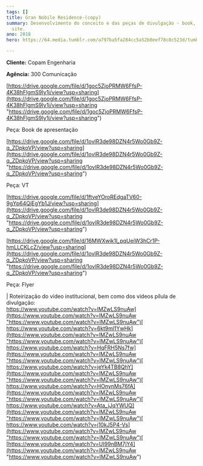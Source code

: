 ```yaml
---
tags: []
title: Gran Nobile Residence-(copy)
summary: Desenvolvimento do conceito e das peças de divulgação - book, flyer, VT,
  site.
ano: 2018
hero: https://64.media.tumblr.com/a797ba5fa284cc5a52b8eef78c8c523d/tumblr_n0sns6x6X31tsd7eso2_500.jpg

---
```

**Cliente:** Copam Engenharia

**Agência:** 300 Comunicação

[https://drive.google.com/file/d/1goc5ZjoPRMW6FfsP-4K38hFlgmS9Iy1j/view?usp=sharing](https://drive.google.com/file/d/1goc5ZjoPRMW6FfsP-4K38hFlgmS9Iy1j/view?usp=sharing "https://drive.google.com/file/d/1goc5ZjoPRMW6FfsP-4K38hFlgmS9Iy1j/view?usp=sharing")

Peça: Book de apresentação

[https://drive.google.com/file/d/1ovlR3de98DZN4r5Wo0Gb9Z-q_ZDpkoVP/view?usp=sharing](https://drive.google.com/file/d/1ovlR3de98DZN4r5Wo0Gb9Z-q_ZDpkoVP/view?usp=sharing "https://drive.google.com/file/d/1ovlR3de98DZN4r5Wo0Gb9Z-q_ZDpkoVP/view?usp=sharing")

Peça: VT

[https://drive.google.com/file/d/1ftveYOroREdgaTV60-9gYp64QjEgYb1J/view?usp=sharing](https://drive.google.com/file/d/1ovlR3de98DZN4r5Wo0Gb9Z-q_ZDpkoVP/view?usp=sharing "https://drive.google.com/file/d/1ovlR3de98DZN4r5Wo0Gb9Z-q_ZDpkoVP/view?usp=sharing")

[https://drive.google.com/file/d/16MWXwik1l_pqUeiW3hCr1P-hmLLCKLcZ/view?usp=sharing](https://drive.google.com/file/d/1ovlR3de98DZN4r5Wo0Gb9Z-q_ZDpkoVP/view?usp=sharing "https://drive.google.com/file/d/1ovlR3de98DZN4r5Wo0Gb9Z-q_ZDpkoVP/view?usp=sharing")

Peça: Flyer

  
| Roteirização do vídeo institucional, bem como dos vídeos pílula de divulgação:  
[https://www.youtube.com/watch?v=lMZwLS9nuAw](https://www.youtube.com/watch?v=lMZwLS9nuAw "https://www.youtube.com/watch?v=lMZwLS9nuAw")[  
](https://www.youtube.com/watch?v=lMZwLS9nuAw)[https://www.youtube.com/watch?v=6kt9ml1YwHk](https://www.youtube.com/watch?v=lMZwLS9nuAw "https://www.youtube.com/watch?v=lMZwLS9nuAw")[  
](https://www.youtube.com/watch?v=6kt9ml1YwHk)[https://www.youtube.com/watch?v=HqFRH5Ns7fw](https://www.youtube.com/watch?v=lMZwLS9nuAw "https://www.youtube.com/watch?v=lMZwLS9nuAw")[  
](https://www.youtube.com/watch?v=HqFRH5Ns7fw)[https://www.youtube.com/watch?v=jeYk4TB8QhY](https://www.youtube.com/watch?v=lMZwLS9nuAw "https://www.youtube.com/watch?v=lMZwLS9nuAw")[  
](https://www.youtube.com/watch?v=jeYk4TB8QhY)[https://www.youtube.com/watch?v=HOnynMs76fA](https://www.youtube.com/watch?v=lMZwLS9nuAw "https://www.youtube.com/watch?v=lMZwLS9nuAw")[  
](https://www.youtube.com/watch?v=HOnynMs76fA)[https://www.youtube.com/watch?v=Ata_jJqYWUQ](https://www.youtube.com/watch?v=lMZwLS9nuAw "https://www.youtube.com/watch?v=lMZwLS9nuAw")[  
](https://www.youtube.com/watch?v=Ata_jJqYWUQ)[https://www.youtube.com/watch?v=j10kJ5P4-Vs](https://www.youtube.com/watch?v=lMZwLS9nuAw "https://www.youtube.com/watch?v=lMZwLS9nuAw")[  
](https://www.youtube.com/watch?v=j10kJ5P4-Vs)[https://www.youtube.com/watch?v=UI99nBM7jY4](https://www.youtube.com/watch?v=lMZwLS9nuAw "https://www.youtube.com/watch?v=lMZwLS9nuAw")